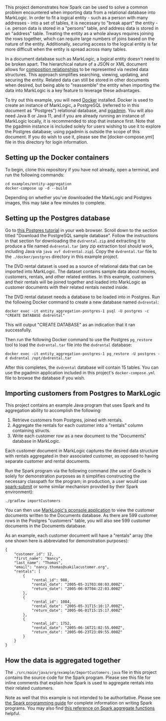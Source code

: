 This project demonstrates how Spark can be used to solve a common problem encountered when importing data from 
a relational database into MarkLogic. In order to fit a logical entity - such as a person with many addresses - into a 
set of tables, it is necessary to "break apart" the entity - i.e. person data is stored in a "persons" table, and address
data is stored in an "address" table. Treating the entity as a whole always requires joining the rows together, which 
can require large numbers of joins based on the nature of the entity. Additionally, securing access to the logical
entity is far more difficult when the entity is spread across many tables. 

In a document database such as MarkLogic, a logical entity doesn't need to be broken apart. The hierarchical nature of 
a JSON or XML document allows for [composition relationships](https://www.uml-diagrams.org/composition.html) to be
represented via nested data structures. This approach simplifies searching, viewing, updating, and securing the entity. 
Related data can still be stored in other documents when desired, but being able to "reassemble" the entity when importing
the data into MarkLogic is a key feature to leverage these advantages. 

To try out this example, you will need [Docker](https://www.docker.com/get-started/) installed. Docker is used to 
create an instance of MarkLogic, a PostgreSQL (referred to in this document as "Postgres") 
relational database, and [pgadmin](https://www.pgadmin.org/). You will also need Java 8 or Java 11, and if you are already running an 
instance of MarkLogic locally, it is recommended to stop that instance first. Note that the pgadmin instance is included
solely for users wishing to use it to explore the Postgres database; using pgadmin is outside the scope of this 
document. If you do wish to use it, please see the [docker-compose.yml] file in this directory for login information.

## Setting up the Docker containers

To begin, clone this repository if you have not already, open a terminal, and run the following commands:

    cd examples/entity-aggregation
    docker-compose up -d --build

Depending on whether you've downloaded the MarkLogic and Postgres images, this may take a few minutes to complete. 

## Setting up the Postgres database

Go to [this Postgres tutorial](https://www.postgresqltutorial.com/postgresql-getting-started/postgresql-sample-database/)
in your web browser. Scroll down to the section titled "Download the PostgreSQL sample database". Follow the
instructions in that section for downloading the `dvdrental.zip` and extracting it to produce a file named 
`dvdrental.tar` (any zip extraction tool should work, including Java via `java xvf dvdrental.zip`). Copy the 
`dvdrental.tar` file to the `./docker/postgres` directory in this example project. 

The DVD rental dataset is used as a source of relational data that can be imported into MarkLogic. The dataset contains 
sample data about movies, customers, rentals, and other related entities. In this example, customers and their rentals
will be joined together and loaded into MarkLogic as customer documents with their related rentals nested inside.

The DVD rental dataset needs a database to be loaded into in Postgres. Run the following Docker command to create a 
new database named `dvdrental`:

    docker exec -it entity_aggregation-postgres-1 psql -U postgres -c "CREATE DATABASE dvdrental"

This will output "CREATE DATABASE" as an indication that it ran successfully.

Then run the following Docker command to use the Postgres `pg_restore` tool to load the `dvdrental.tar` file into the
`dvdrental` database:

    docker exec -it entity_aggregation-postgres-1 pg_restore -U postgres -d dvdrental /opt/dvdrental.tar

After this completes, the `dvdrental` database will contain 15 tables. You can use the pgadmin application included
in this project's `docker-compose.yml` file to browse the database if you wish. 

## Importing customers from Postgres to MarkLogic

This project contains an example Java program that uses Spark and its aggregation ability to accomplish the following:

1. Retrieve customers from Postgres, joined with rentals.
2. Aggregate the rentals for each customer into a "rentals" column containing structs. 
3. Write each customer row as a new document to the "Documents" database in MarkLogic. 

Each customer document in MarkLogic captures the desired data structure with rentals aggregated in their associated 
customer, as opposed to having separate customer and rental documents. 

Run the Spark program via the following command (the use of Gradle is solely for demonstration purposes as it 
simplifies constructing the necessary classpath for the program; in production, a user would use 
[spark-submit](https://spark.apache.org/docs/latest/submitting-applications.html) or some similar mechanism provided by their Spark environment):

    ./gradlew importCustomers

You can then use [MarkLogic's qconsole application](https://docs.marklogic.com/guide/qconsole/intro) to view the 
customer documents written to the Documents database. As there are 599 customer rows in the Postgres "customers" table,
you will also see 599 customer documents in the Documents database.

As an example, each customer document will have a "rentals" array (the one shown here is abbreviated for demonstration
purposes):

```
{
    "customer_id": 12,
    "first_name": "Nancy",
    "last_name": "Thomas",
    "email": "nancy.thomas@sakilacustomer.org",
    "rentals": [
        {
            "rental_id": 988,
            "rental_date": "2005-05-31T03:08:03.000Z",
            "return_date": "2005-06-07T04:22:03.000Z"
        },
        {
            "rental_id": 1084,
            "rental_date": "2005-05-31T15:10:17.000Z",
            "return_date": "2005-06-01T15:15:17.000Z"
        },
        {
            "rental_id": 1752,
            "rental_date": "2005-06-16T21:02:55.000Z",
            "return_date": "2005-06-23T23:09:55.000Z"
        }
    }
}
```

## How the data is aggregated together

The `./src/main/java/org/example/ImportCustomers.java` file in this project contains the source code for the Spark 
program. Please see this file for inline comments that explain how Spark is used to aggregate rentals into their 
related customers.

Note as well that this example is not intended to be authoritative. Please see 
[the Spark programming guide](https://spark.apache.org/docs/latest/sql-programming-guide.html) for complete information 
on writing Spark programs. You may also find
[this reference on Spark aggregate functions](https://sparkbyexamples.com/spark/spark-sql-aggregate-functions/) helpful.

